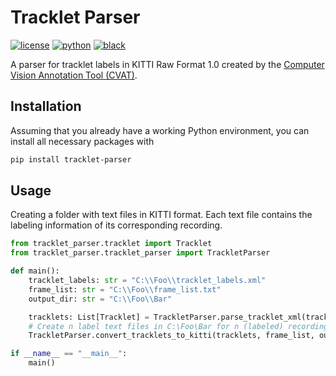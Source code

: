 # Tracklet Parser

[![license](https://img.shields.io/badge/license-MIT-green)](https://github.com/holtvogt/tracklet_parser/blob/develop/LICENSE.txt)
[![python](https://img.shields.io/badge/python-3.10-blue)](https://www.python.org/downloads/)
[![black](https://img.shields.io/badge/style-black-black)](https://github.com/psf/black)

A parser for tracklet labels in KITTI Raw Format 1.0 created by the [Computer Vision Annotation Tool (CVAT)](https://github.com/openvinotoolkit/cvat).

## Installation

Assuming that you already have a working Python environment, you can install all necessary packages with

```bash
pip install tracklet-parser
```

## Usage

Creating a folder with text files in KITTI format. Each text file contains the labeling information of its corresponding recording.

```python
from tracklet_parser.tracklet import Tracklet
from tracklet_parser.tracklet_parser import TrackletParser

def main():
    tracklet_labels: str = "C:\\Foo\\tracklet_labels.xml"
    frame_list: str = "C:\\Foo\\frame_list.txt"
    output_dir: str = "C:\\Foo\\Bar"

    tracklets: List[Tracklet] = TrackletParser.parse_tracklet_xml(tracklet_labels)
    # Create n label text files in C:\Foo\Bar for n (labeled) recordings
    TrackletParser.convert_tracklets_to_kitti(tracklets, frame_list, output_dir)

if __name__ == "__main__":
    main()
```
